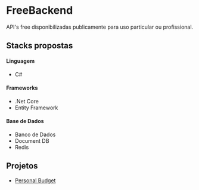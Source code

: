 # FreeBackend

API's free disponibilizadas publicamente para uso particular ou profissional.

## Stacks propostas

#### Linguagem
- C#

#### Frameworks
- .Net Core 
- Entity Framework

#### Base de Dados
- Banco de Dados
- Document DB
- Redis

## Projetos
- [Personal Budget](https://github.com/brenos/FreeBackend/tree/master/C%23/PersonalBudget)
